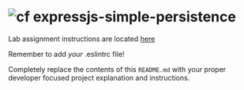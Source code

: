 ![cf](http://i.imgur.com/7v5ASc8.png) expressjs-simple-persistence
====

Lab assignment instructions are located [here](LAB.md)

Remember to add _your_ .eslintrc file!

Completely replace the contents of this `README.md` with your proper
developer focused project explanation and instructions.
